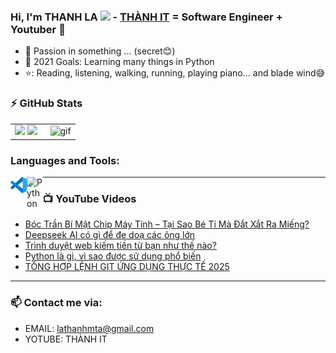 ### Hi, I'm THANH LA <img src="https://media.giphy.com/media/hvRJCLFzcasrR4ia7z/giphy.gif" width="25px"> -  [THÀNH IT][website] = Software Engineer + Youtuber 🌻  


- 🔭 Passion in something ... (secret😊)
- 💪 2021 Goals: Learning many things in Python
- ⭐: Reading, listening, walking, running, playing piano... and blade wind😅

### :zap: GitHub Stats

<table>
<tr>
  <td width="48%">
    <img src="https://github-readme-stats.vercel.app/api?username=ThanhLa1802&show_icons=true&hide=contribs,issues&hide_border=true" />
    <img src="https://github-readme-stats.vercel.app/api/top-langs/?username=ThanhLa1802&layout=compact&show_icons=true&hide_border=true" />
  </td>
  <td width="52%"><img alt="gif" align="right" src=".github/assets/coding-freak.gif"/></td>
</tr>
<table>

### Languages and Tools:
<img align="left" alt="Visual Studio Code" width="26px" src="https://raw.githubusercontent.com/github/explore/80688e429a7d4ef2fca1e82350fe8e3517d3494d/topics/visual-studio-code/visual-studio-code.png" />
<img align="left" alt="Python" width="26px" src="https://upload.wikimedia.org/wikipedia/commons/thumb/0/0a/Python.svg/1200px-Python.svg.png" /> 

---

### 📺 YouTube Videos

<!-- YOUTUBE:START -->
- [Bóc Trần Bí Mật Chip Máy Tính – Tại Sao Bé Tí Mà Đắt Xắt Ra Miếng?](https://www.youtube.com/watch?v=V-y9J6I5CY0)
- [Deepseek AI có gì để đe doạ các ông lớn](https://www.youtube.com/watch?v=tksu9QGe1sc)
- [Trình duyệt web kiếm tiền từ bạn như thế nào?](https://www.youtube.com/watch?v=dWDc8y6c4dA)
- [Python là gì, vì sao được sử dụng phổ biến](https://www.youtube.com/watch?v=YY6uexFCgX8)
- [TỔNG HỢP LỆNH GIT ỨNG DỤNG THỰC TẾ 2025](https://www.youtube.com/watch?v=eVEuaZGODLU)
<!-- YOUTUBE:END -->

---

### 📫 Contact me via:
- EMAIL: lathanhmta@gmail.com
- YOTUBE: THÀNH IT

[website]: https://www.youtube.com/channel/UC9L5_YMFz8JfBeQtUic8-3A
